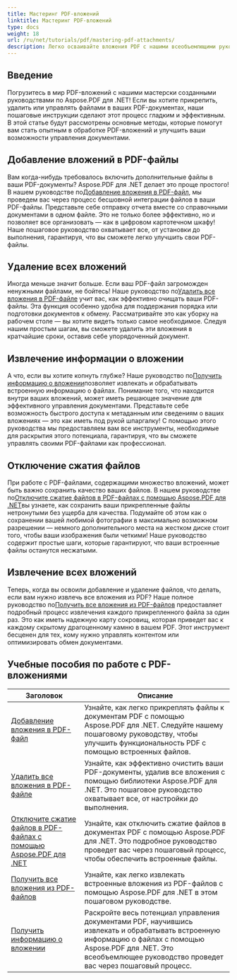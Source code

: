 ```yaml
---
title: Мастеринг PDF-вложений
linktitle: Мастеринг PDF-вложений
type: docs
weight: 18
url: /ru/net/tutorials/pdf/mastering-pdf-attachments/
description: Легко осваивайте вложения PDF с нашими всеобъемлющими руководствами Aspose.PDF для .NET. Пошаговое руководство для эффективного управления документами PDF.
---
```

## Введение

Погрузитесь в мир PDF-вложений с нашими мастерски созданными руководствами по Aspose.PDF для .NET! Если вы хотите прикрепить, удалить или управлять файлами в ваших PDF-документах, наши пошаговые инструкции сделают этот процесс гладким и эффективным. В этой статье будут рассмотрены основные методы, которые помогут вам стать опытным в обработке PDF-вложений и улучшить ваши возможности управления документами.

## Добавление вложений в PDF-файлы
 Вам когда-нибудь требовалось включить дополнительные файлы в ваши PDF-документы? Aspose.PDF для .NET делает это проще простого! В нашем руководстве по[Добавление вложения в PDF-файл](./adding-attachment/), мы проведем вас через процесс бесшовной интеграции файлов в ваши PDF-файлы. Представьте себе отправку отчета вместе со справочными документами в одном файле. Это не только более эффективно, но и позволяет все организовать — как в цифровом картотечном шкафу! Наше пошаговое руководство охватывает все, от установки до выполнения, гарантируя, что вы сможете легко улучшить свои PDF-файлы.

## Удаление всех вложений
 Иногда меньше значит больше. Если ваш PDF-файл загроможден ненужными файлами, не бойтесь! Наше руководство по[Удалить все вложения в PDF-файле](./remove-all-attachments/) учит вас, как эффективно очищать ваши PDF-файлы. Эта функция особенно удобна для поддержания порядка или подготовки документов к обмену. Рассматривайте это как уборку на рабочем столе — вы хотите видеть только самое необходимое. Следуя нашим простым шагам, вы сможете удалить эти вложения в кратчайшие сроки, оставив себе упорядоченный документ.

## Извлечение информации о вложении
 А что, если вы хотите копнуть глубже? Наше руководство по[Получить информацию о вложении](./get-attachment-information/)позволяет извлекать и обрабатывать встроенную информацию о файлах. Понимание того, что находится внутри ваших вложений, может иметь решающее значение для эффективного управления документами. Представьте себе возможность быстрого доступа к метаданным или сведениям о ваших вложениях — это как иметь под рукой шпаргалку! С помощью этого руководства мы предоставляем вам все инструменты, необходимые для раскрытия этого потенциала, гарантируя, что вы сможете управлять своими PDF-файлами как профессионал.

## Отключение сжатия файлов
 При работе с PDF-файлами, содержащими множество вложений, может быть важно сохранить качество ваших файлов. В нашем руководстве по[Отключите сжатие файлов в PDF-файлах с помощью Aspose.PDF для .NET](./disable-file-compression-in-pdf-files/)вы узнаете, как сохранить ваши прикрепленные файлы нетронутыми без ущерба для качества. Подумайте об этом как о сохранении вашей любимой фотографии в максимально возможном разрешении — немного дополнительного места на жестком диске стоит того, чтобы ваши изображения были четкими! Наше руководство содержит простые шаги, которые гарантируют, что ваши встроенные файлы останутся несжатыми.

## Извлечение всех вложений
 Теперь, когда вы освоили добавление и удаление файлов, что делать, если вам нужно извлечь все вложения из PDF? Наше полное руководство по[Получить все вложения из PDF-файлов](./get-all-the-attachments-from-pdf-files/) предоставляет подробный процесс извлечения каждого прикрепленного файла за один раз. Это как иметь надежную карту сокровищ, которая приведет вас к каждому скрытому драгоценному камню в вашем PDF. Этот инструмент бесценен для тех, кому нужно управлять контентом или оптимизировать обмен документами.


## Учебные пособия по работе с PDF-вложениями
| Заголовок | Описание |
| --- | --- | 
| [Добавление вложения в PDF-файл](./adding-attachment/) | Узнайте, как легко прикреплять файлы к документам PDF с помощью Aspose.PDF для .NET. Следуйте нашему пошаговому руководству, чтобы улучшить функциональность PDF с помощью встроенных файлов. |  
| [Удалить все вложения в PDF-файле](./remove-all-attachments/) | Узнайте, как эффективно очистить ваши PDF-документы, удалив все вложения с помощью библиотеки Aspose.PDF для .NET. Это пошаговое руководство охватывает все, от настройки до выполнения. |  
| [Отключите сжатие файлов в PDF-файлах с помощью Aspose.PDF для .NET](./disable-file-compression-in-pdf-files/) | Узнайте, как отключить сжатие файлов в документах PDF с помощью Aspose.PDF для .NET. Это подробное руководство проведет вас через пошаговый процесс, чтобы обеспечить встроенные файлы. |  
| [Получить все вложения из PDF-файлов](./get-all-the-attachments-from-pdf-files/) | Узнайте, как легко извлекать встроенные вложения из PDF-файлов с помощью Aspose.PDF для .NET в этом пошаговом руководстве. |  
| [Получить информацию о вложении](./get-attachment-information/) | Раскройте весь потенциал управления документами PDF, научившись извлекать и обрабатывать встроенную информацию о файлах с помощью Aspose.PDF для .NET. Это всеобъемлющее руководство проведет вас через пошаговый процесс. |  
